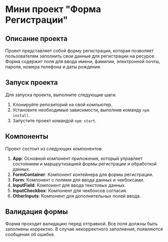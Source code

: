# Мини проект "Форма Регистрации"

## Описание проекта

Проект представляет собой форму регистрации, которая позволяет пользователям заполнить свои данные для регистрации на ресурсе. Форма содержит поля для ввода имени, фамилии, электронной почты, пароля, номера телефона и даты рождения.

## Запуск проекта

Для запуска проекта, выполните следующие шаги:

1. Клонируйте репозиторий на свой компьютер.
2. Установите необходимые зависимости, выполнив команду `npm install`.
3. Запустите проект командой `npm start`.

## Компоненты

Проект состоит из следующих компонентов:

1. **App**: Основной компонент приложения, который управляет состоянием и маршрутизацией формы регистрации и обработкой данных.
2. **FormContainer**: Компонент контейнера для формы регистрации.
3. **Form**: Компонент с полями для ввода данных и чекбоксами.
4. **InputField**: Компонент для ввода текстовых данных.
5. **InputCheckbox**: Компонент для чекбоксов согласия.
6. **OtherInputs**: Компонент для дополнительных полей ввода.

## Валидация формы

Форма проходит валидацию перед отправкой. Все поля должны быть заполнены корректно. В случае некорректного заполнения, появляются сообщения об ошибке.

